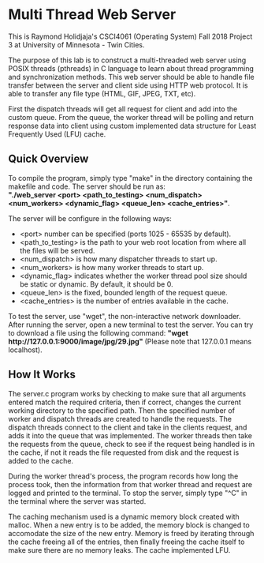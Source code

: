 # Multi Thread Web Server
<p> This is Raymond Holidjaja's CSCI4061 (Operating System) Fall 2018 Project 3 at University of Minnesota - Twin Cities. </p> 

<p> The purpose of this lab is to construct a multi-threaded web server using POSIX threads (pthreads) in C language to learn about thread programming and synchronization methods. This web server should be able to handle file transfer between the server and client side using HTTP web protocol. It is able to transfer any file type (HTML, GIF, JPEG, TXT, etc). </p>

<p> First the dispatch threads will get all request for client and add into the custom queue. From the queue, the worker thread will be polling and return response data into client using custom implemented data structure for Least Frequently Used (LFU) cache. </p>

## Quick Overview 
<p>To compile the program, simply type "make" in the directory containing the makefile and code. The server should be run as:<br><b>"./web_server &ltport&gt &ltpath_to_testing&gt &ltnum_dispatch&gt &ltnum_workers&gt &ltdynamic_flag&gt &ltqueue_len&gt &ltcache_entries&gt"</b>.</p>

<p> The server will be configure in the following ways: 
<ul>
	<li> &ltport&gt number can be specified (ports 1025 - 65535 by default). </li>
	<li> &ltpath_to_testing&gt is the path to your web root location from where all the files will be served. </li>
	<li> &ltnum_dispatch&gt is how many dispatcher threads to start up. </li>
	<li> &ltnum_workers&gt is how many worker threads to start up. </li>
	<li> &ltdynamic_flag&gt indicates whether the worker thread pool size should be static or dynamic. By default, it should be 0. </li>
	<li> &ltqueue_len&gt is the fixed, bounded length of the request queue. </li>
	<li> &ltcache_entries&gt is the number of entries available in the cache. </li>
</ul>

<p> To test the server, use "wget", the non-interactive network downloader. After running the server, open a new terminal to test the server. You can try to download a file using the following command: <b> "wget http://127.0.0.1:9000/image/jpg/29.jpg" </b> (Please note that 127.0.0.1 means localhost). </p> 

## How It Works
<p> The server.c program works by checking to make sure that all arguments entered match the required criteria, then if correct, changes the current working directory to the specified path. Then the specified number of worker and dispatch threads are created to handle the requests. The dispatch threads connect to the client and take in the clients request, and adds it into the queue that was implemented. The worker threads then take the requests from the queue, check to see if the request being handled is in the cache, if not it reads the file requested from disk and the request is added to the cache. </p>
	
<p> During the worker thread's process, the program records how long the process took, then the information from that worker thread and request are logged and printed to the terminal. To stop the server, simply type "^C" in the terminal where the server was started. </p>

<p> The caching mechanism used is a dynamic memory block created with malloc. When a new entry is to be added, the memory block is changed to accomodate the size of the new entry. Memory is freed by iterating through the cache freeing all of the entries, then finally freeing the cache itself to make sure there are no memory leaks. The cache implemented LFU. </p> 
